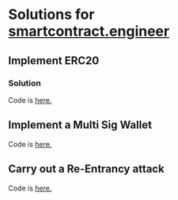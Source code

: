 # Solutions for [smartcontract.engineer](https://www.smartcontract.engineer/)

## Implement ERC20

### Solution

Code is [here.](https://github.com/adijo/smart-contract-engineer-challenges/blob/master/contracts/ERC20.sol)

## Implement a Multi Sig Wallet

Code is [here.](https://github.com/adijo/smart-contract-engineer-challenges/blob/master/contracts/MultiSigWallet.sol)

## Carry out a Re-Entrancy attack

Code is [here.](https://github.com/adijo/smart-contract-engineer-challenges/blob/master/contracts/Reentrancy.sol)
